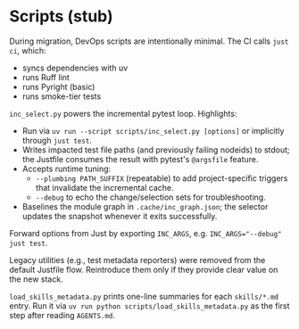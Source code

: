 # Scripts (stub)

During migration, DevOps scripts are intentionally minimal. The CI calls `just ci`, which:
- syncs dependencies with uv
- runs Ruff lint
- runs Pyright (basic)
- runs smoke-tier tests

`inc_select.py` powers the incremental pytest loop. Highlights:

- Run via `uv run --script scripts/inc_select.py [options]` or implicitly through `just test`.
- Writes impacted test file paths (and previously failing nodeids) to stdout; the Justfile consumes the result with pytest's `@argsfile` feature.
- Accepts runtime tuning:
  - `--plumbing PATH_SUFFIX` (repeatable) to add project-specific triggers that invalidate the incremental cache.
  - `--debug` to echo the change/selection sets for troubleshooting.
- Baselines the module graph in `.cache/inc_graph.json`; the selector updates the snapshot whenever it exits successfully.

Forward options from Just by exporting `INC_ARGS`, e.g. `INC_ARGS="--debug" just test`.

Legacy utilities (e.g., test metadata reporters) were removed from the default Justfile flow. Reintroduce them only if they provide clear value on the new stack.

`load_skills_metadata.py` prints one-line summaries for each `skills/*.md` entry. Run it via `uv run python scripts/load_skills_metadata.py` as the first step after reading `AGENTS.md`.
